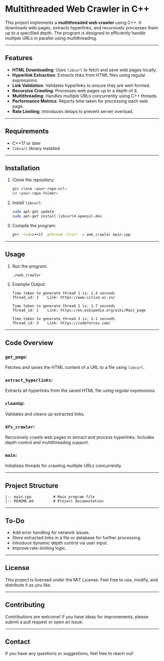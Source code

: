 # Multithreaded Web Crawler in C++

This project implements a **multithreaded web crawler** using C++. It downloads web pages, extracts hyperlinks, and recursively processes them up to a specified depth. The program is designed to efficiently handle multiple URLs in parallel using multithreading.

---

## **Features**

- **HTML Downloading**: Uses `libcurl` to fetch and save web pages locally.
- **Hyperlink Extraction**: Extracts links from HTML files using regular expressions.
- **Link Validation**: Validates hyperlinks to ensure they are well-formed.
- **Recursive Crawling**: Processes web pages up to a depth of 4.
- **Multithreading**: Handles multiple URLs concurrently using C++ threads.
- **Performance Metrics**: Reports time taken for processing each web page.
- **Rate Limiting**: Introduces delays to prevent server overload.

---

## **Requirements**

- C++17 or later
- `libcurl` library installed

---

## **Installation**

1. Clone the repository:
   ```bash
   git clone <your-repo-url>
   cd <your-repo-folder>
   ```

2. Install `libcurl`:
   ```bash
   sudo apt-get update
   sudo apt-get install libcurl4-openssl-dev
   ```

3. Compile the program:
   ```bash
   g++ -std=c++17 -pthread -lcurl -o web_crawler main.cpp
   ```

---

## **Usage**

1. Run the program:
   ```bash
   ./web_crawler
   ```

2. Example Output:
   ```
   Time taken to generate thread 1 is: 2.3 seconds
   Thread_id: 1    Link: https://www.iitism.ac.in/

   Time taken to generate thread 2 is: 1.7 seconds
   Thread_id: 2    Link: https://en.wikipedia.org/wiki/Main_page

   Time taken to generate thread 3 is: 2.1 seconds
   Thread_id: 3    Link: https://codeforces.com/
   ```

---

## **Code Overview**

### `get_page`:
Fetches and saves the HTML content of a URL to a file using `libcurl`.

### `extract_hyperlinks`:
Extracts all hyperlinks from the saved HTML file using regular expressions.

### `cleanUp`:
Validates and cleans up extracted links.

### `dfs_crawler`:
Recursively crawls web pages to extract and process hyperlinks. Includes depth control and multithreading support.

### `main`:
Initializes threads for crawling multiple URLs concurrently.

---

## **Project Structure**
```
|-- main.cpp          # Main program file
|-- README.md         # Project documentation
```

---

## **To-Do**

- Add error handling for network issues.
- Store extracted links in a file or database for further processing.
- Introduce dynamic depth control via user input.
- Improve rate-limiting logic.

---

## **License**

This project is licensed under the MIT License. Feel free to use, modify, and distribute it as you like.

---

## **Contributing**

Contributions are welcome! If you have ideas for improvements, please submit a pull request or open an issue.

---

## **Contact**

If you have any questions or suggestions, feel free to reach out!

